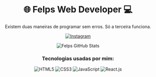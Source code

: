 <h1 align="center">🌐 Felps Web Developer 💻</h1>
<p align="center">Existem duas maneiras de programar sem erros. Só a terceira funciona.</p>

<p align="center">
  <a href="https://www.instagram.com/on.sites_/">
    <img src="https://img.shields.io/badge/Instagram-E4405F?style=for-the-badge&logo=instagram&logoColor=white" alt="Instagram">
  </a>
</p>

<p align="center">
  <img src="https://github-readme-stats.vercel.app/api?username=felpsadr4&show_icons=true&theme=dark" alt="Felps GitHub Stats">
</p>

<h3 align="center">Tecnologias usadas por mim:</h3>

<p align="center">
  <img src="https://img.shields.io/badge/HTML5-E34F26?style=for-the-badge&logo=html5&logoColor=white" alt="HTML5">
  <img src="https://img.shields.io/badge/CSS3-1572B6?style=for-the-badge&logo=css3&logoColor=white" alt="CSS3">
  <img src="https://img.shields.io/badge/JavaScript-323330?style=for-the-badge&logo=javascript&logoColor=F7DF1E" alt="JavaScript">
  <img src="https://img.shields.io/badge/React-61DAFB?style=for-the-badge&logo=react&logoColor=white" alt="React.js">
</p>
